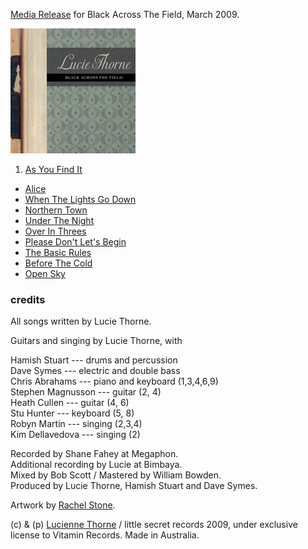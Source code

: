 <!--| ## Black Across The Field |-->

[Media Release][25] for Black Across The Field, March 2009.  

![Black Across The Field][8]

1.  [As You Find It][9]
-   [Alice][10]
-   [When The Lights Go Down][11]
-   [Northern Town][12]
-   [Under The Night][13]
-   [Over In Threes][14]
-   [Please Don't Let's Begin][15]
-   [The Basic Rules][16]
-   [Before The Cold][17]
-   [Open Sky][18]

  [8]: data/image/cover/black-across-the-field.jpg
  [9]: songs/as-you-find-it
  [10]: songs/alice
  [11]: songs/when-the-lights-go-down
  [12]: songs/northern-town
  [13]: songs/under-the-night
  [14]: songs/over-in-threes
  [15]: songs/please-dont-lets-begin
  [16]: songs/the-basic-rules
  [17]: songs/before-the-cold
  [18]: songs/open-sky

### credits

All songs written by Lucie Thorne.

Guitars and singing by Lucie Thorne, with  

Hamish Stuart --- drums and percussion  
Dave Symes --- electric and double bass  
Chris Abrahams --- piano and keyboard (1,3,4,6,9)  
Stephen Magnusson --- guitar (2, 4)  
Heath Cullen --- guitar (4, 6)  
Stu Hunter --- keyboard (5, 8)  
Robyn Martin --- singing (2,3,4)  
Kim Dellavedova --- singing (2)  

Recorded by Shane Fahey at Megaphon.  
Additional recording by Lucie at Bimbaya.  
Mixed by Bob Scott / Mastered by William Bowden.  
Produced by Lucie Thorne, Hamish Stuart and Dave Symes.  

Artwork by [Rachel Stone][19].

  [19]: http://www.rachelstone.com

\(c) & (p) [Lucienne Thorne][24] / little secret records 2009, under
exclusive license to Vitamin Records.  Made in Australia.

  [24]: http://www.luciethorne.com
  [25]: data/pr/LucieThorneBATFMediaRelease.pdf
